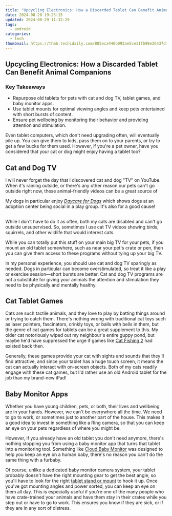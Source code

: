 ```yaml
---
title: "Upcycling Electronics: How a Discarded Tablet Can Benefit Animal Companions"
date: 2024-08-28 19:25:15
updated: 2024-08-29 11:32:29
tags:
  - android
categories:
  - tech
thumbnail: https://thmb.techidaily.com/805eca446b093ae5ce11fb98e26437d115f412aa3eb3971cf8c85804bd7c66ed.jpg
---
```


## Upcycling Electronics: How a Discarded Tablet Can Benefit Animal Companions

### Key Takeaways

* Repurpose old tablets for pets with cat and dog TV, tablet games, and baby monitor apps.
* Use tablet mounts for optimal viewing angles and keep pets entertained with short bursts of content.
* Ensure pet wellbeing by monitoring their behavior and providing attention and stimulation.

 Even tablet computers, which don't need upgrading often, will eventually pile up. You can give them to kids, pass them on to your parents, or try to get a few bucks for them used. However, if you're a pet owner, have you considered that your cat or dog might enjoy having a tablet too?

##  Cat and Dog TV

 I will never forget the day that I discovered cat and dog "TV" on YouTube. When it's raining outside, or there's any other reason our pets can't go outside right now, these animal-friendly videos can be a great source of 

 My dogs in particular enjoy [_Daycare for Dogs_](https://www.youtube.com/watch?v=9Qf6-CWyXQA&list=PLQZ%5FrB4VmOXaBDdQX1b5HMbsiV1cKtPCw) which shows dogs at an adoption center being social in a play group. It's also for a good cause!

## 

## 

 While I don't have to do it as often, both my cats are disabled and can't go outside unsupervised. So, sometimes I use cat TV videos showing birds, squirrels, and other wildlife that would interest cats.

 While you can totally put this stuff on your main big TV for your pets, if you mount an old tablet somewhere, such as near your pet's crate or pen, then you can give them access to these programs without tying up your big TV.

 In my personal experience, you should use cat and dog TV sparingly as needed. Dogs in particular can become overstimulated, so treat it like a play or exercise session—short bursts are better. Cat and dog TV programs are not a substitute for giving your animals the attention and stimulation they need to be physically and mentally healthy.

##  Cat Tablet Games

 Cats are such tactile animals, and they love to play by batting things around or trying to catch them. There's nothing wrong with traditional cat toys such as laser pointers, fascinators, crinkly toys, or balls with bells in them, but the genre of cat games for tablets can be a great supplement to this. My older cat notoriously wiped out my neighbour's entire guppy pond, but maybe he'd have suppressed the urge if games like [Cat Fishing 2](https://www.anrdoezrs.net/links/3607085/type/dlg/sid/UUhtgUeUpU2003861/https://play.google.com/store/apps/details?id=com.friskies.Catfishing2&hl=en%5FUS) had existed back then.

 Generally, these games provide your cat with sights and sounds that they'll find attractive, and since your tablet has a huge touch screen, it means the cat can actually interact with on-screen objects. Both of my cats readily engage with these cat games, but I'd rather use an old Android tablet for the job than my brand-new iPad!

##  Baby Monitor Apps

 Whether you have young children, pets, or both, their lives and wellbeing are in your hands. However, we can't be everywhere all the time. We need to go to work, or sometimes just to another part of the house. This makes it a good idea to invest in something like a Ring camera, so that you can keep an eye on your pets regardless of where you might be.

 However, if you already have an old tablet you don't need anymore, there's nothing stopping you from using a baby monitor app that turns that tablet into a monitoring tool. Something like [Cloud Baby Monitor](https://cloudbabymonitor.com/) was designed to help you keep an eye on a human baby, there's no reason you can't do the same thing with a furbaby.

 Of course, unlike a dedicated baby monitor camera system, your tablet probably doesn't have the right mounting gear to get the best angle, so you'll have to look for the right [tablet stand or mount](https://some-skills.techidaily.com/updated-the-echo-chamber-of-creativity-crafting-compelling-podcast-stories/) to hook it up. Once you've got mounting angles and power sorted, you can keep an eye on them all day. This is especially useful if you're one of the many people who have crate-trained your animals and have them stay in their crates while you step out or have to go to work. This ensures you know if they are sick, or if they are in any sort of distress.

<ins class="adsbygoogle"
     style="display:block"
     data-ad-format="autorelaxed"
     data-ad-client="ca-pub-7571918770474297"
     data-ad-slot="1223367746"></ins>



<ins class="adsbygoogle"
     style="display:block"
     data-ad-client="ca-pub-7571918770474297"
     data-ad-slot="8358498916"
     data-ad-format="auto"
     data-full-width-responsive="true"></ins>
